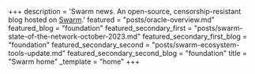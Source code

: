 +++
description = 'Swarm news. An open-source, censorship-resistant blog hosted on [Swarm](https://www.ethswarm.org/ "Swarm").'
featured = "posts/oracle-overview.md"
featured_blog = "foundation"
featured_secondary_first = "posts/swarm-state-of-the-network-october-2023.md"
featured_secondary_first_blog = "foundation"
featured_secondary_second = "posts/swarm-ecosystem-tools-update.md"
featured_secondary_second_blog = "foundation"
title = "Swarm home"
_template = "home"
+++

